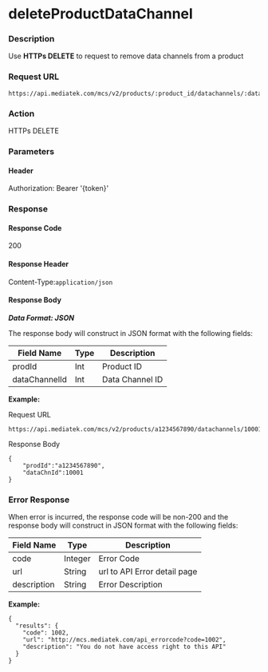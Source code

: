 # deleteProductDataChannel


### Description

Use **HTTPs DELETE** to request to remove data channels from a product

### Request URL

```
https://api.mediatek.com/mcs/v2/products/:product_id/datachannels/:datachannel_id
```

### Action
HTTPs DELETE

### Parameters

#### Header

Authorization: Bearer '{token}'

### Response

#### Response Code
200

#### Response Header

Content-Type:`application/json`
#### Response Body

***Data Format: JSON***

The response body will construct in JSON format with the following fields:

| Field Name | Type |Description|
| --- | --- | --- |
| prodId | Int | Product ID |
| dataChannelId | Int | Data Channel ID |


**Example:**

Request URL
```
https://api.mediatek.com/mcs/v2/products/a1234567890/datachannels/10001
```


Response Body

```
{
    "prodId":"a1234567890",
    "dataChnId":10001
}
```

### Error Response

When error is incurred, the response code will be non-200 and the response body will construct in JSON format with the following fields:

| Field Name | Type |Description|
| --- | --- | --- |
| code | Integer | Error Code |
| url | String | url to API Error detail page |
| description | String | Error Description |

**Example:**

```
{
  "results": {
    "code": 1002,
    "url": "http://mcs.mediatek.com/api_errorcode?code=1002",
    "description": "You do not have access right to this API"
  }
}
```

